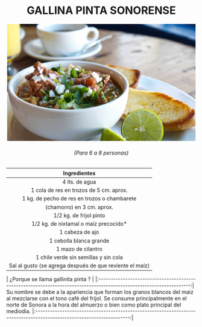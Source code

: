 <div align="center">

# GALLINA PINTA SONORENSE

</div>

<p align ="center">
<img src="images/sopa_01.jpg" width="500">
</p>

<div align ="center">

###### (Para 6 a 8 personas)

| Ingredientes |
|:------------:|
|4 lts. de agua |
|1 cola de res en trozos de 5 cm. aprox. |
|1 kg. de pecho de res en trozos o chambarete|
|(chamorro) en 3 cm. aprox.|
|1/2 kg. de frijol pinto|
|1/2 kg. de nixtamal o maíz precocido*|
|1 cabeza de ajo|
|1 cebolla blanca grande|
|1 mazo de cilantro|
|1 chile verde sin semillas y sin cola|
|Sal al gusto (se agrega después de que reviente el maíz)|

</div>
| ¿Porque se llama gallinita pinta ? |
|:--------------------------------------------------------------------------------------------------------------------:|
Su nombre se debe a la apariencia que forman los granos blancos del maiz al mezclarse con el tono café del frijol.
Se consume principalmente en el norte de Sonora a la hora del almuerzo o bien como plato principal del mediodia.
|:---------------------------------------------------------------------------------------------------------------------:|
